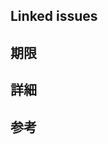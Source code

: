 <!-- markdownlint-disable MD041 -->

## Linked issues

<!--
例：

- Resolve #1
- Fix #2
-->

## 期限

<!--
例：

yyyy-MM-dd

または、

linked issues参照。
-->

## 詳細

## 参考

<!--
例：

- [参考ページA](https://example.com/)
- #3
-->
